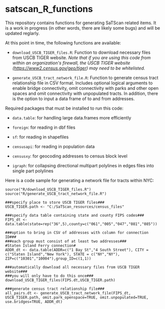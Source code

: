 # satscan_R_functions
This repository contains functions for generating SaTScan related items.  It is a work in progress (in other words, there are likely some bugs) and will be updated reglarly. 

At this point in time, the following functions are available:

* ```download_USCB_TIGER_files.R```: Function to download necessary files from USCB TIGER website. *Note that if you are using this code from within an organization's firewall, the USCB TIGER website (https://www2.census.gov/geo/tiger) may need to be whitelisted.*

* ```generate_USCB_tract_network_file.R```: Function to generate census tract relationship file in CSV format. Includes optional logical arguments to enable bridge connectivity, omit connectivity with parks and other open spaces and omit connectivity with unpopulated tracts. In addition, there is the option to input a data frame of to and from addresses.

Required packages that must be installed to run this code:

* ```data.table```: for handling large data.frames more efficiently

* ```foreign```: for reading in dbf files

* ```sf```: for reading in shapefiles

* ```censusapi```: for reading in population data

* ```censusxy```: for geocoding addresses to census block level

* ```igraph```: for collapsing directional multipart polylines in edges files into single part polylines

          
          
          
Here is a code sample for generating a network file for tracts within NYC:
```
source("R/download_USCB_TIGER_files.R")
source("R/generate_USCB_tract_network_file.R")

###specify place to store USCB TIGER files###
USCB_TIGER.path <- "C:/SaTScan_resources/census_files"

###specify data table containing state and county FIPS codes###
FIPS_dt <- data.table(state=rep("36",5),county=c("061","005","047","081","085"))

###option to bring in CSV of addresses with column for connection ID###
###each group must consist of at least two addresses###
#Staten Island Ferry connection#
ADDR_dt <- data.table(ADDR=c("1 Bay St","4 South Street"), CITY = c("Staten Island","New York"), STATE = c("NY","NY"), ZIP=c("10301","10004"),group_ID=c(1,1))

###automatically download all necessary files from USCB TIGER website###
###you will only have to do this once###
download_USCB_TIGER_files(FIPS.dt,USCB_TIGER.path)

###generate census tract relationship file###
all_pairs.dt <- generate_USCB_tract_network_file(FIPS_dt, USCB_TIGER.path, omit.park_openspace=TRUE, omit.unpopulated=TRUE, use.bridges=TRUE, ADDR_dt)



